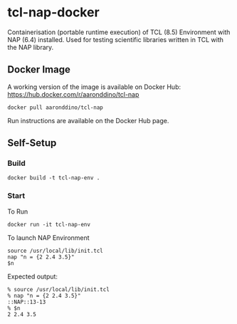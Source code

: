 # tcl-nap-docker
Containerisation (portable runtime execution) of TCL (8.5) Environment with NAP (6.4) installed. Used for testing scientific libraries written in TCL with the NAP library.

## Docker Image
A working version of the image is available on Docker Hub: https://hub.docker.com/r/aaronddino/tcl-nap
```
docker pull aaronddino/tcl-nap
```
Run instructions are available on the Docker Hub page.



## Self-Setup

### Build
```
docker build -t tcl-nap-env .
```

### Start
To Run
```
docker run -it tcl-nap-env
```

To launch NAP Environment
```
source /usr/local/lib/init.tcl
nap "n = {2 2.4 3.5}"
$n
```

Expected output:
```
% source /usr/local/lib/init.tcl
% nap "n = {2 2.4 3.5}"
::NAP::13-13
% $n
2 2.4 3.5
```
